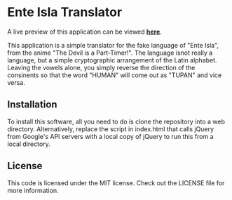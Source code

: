 Ente Isla Translator
==

A live preview of this application can be viewed [**here**][preview].

This application is a simple translator for the fake language of "Ente Isla", from the anime "The Devil is a Part-Timer!". The language isnot really a language, but a simple cryptographic arrangement of the Latin alphabet. Leaving the vowels alone, you simply reverse the direction of the consinents so that the word "HUMAN" will come out as "TUPAN" and vice versa.


Installation
--

To install this software, all you need to do is clone the repository into a web directory. Alternatively, replace the script in index.html that calls jQuery from Google's API servers with a local copy of jQuery to run this from a local directory.


License
--

This code is licensed under the MIT license. Check out the LICENSE file for more information.


[preview]: http://karai17.github.io/Ente-Isla/